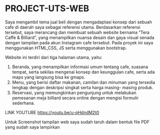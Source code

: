 # PROJECT-UTS-WEB
Saya mengambil tema jual beli dengan mengadaptasi konsep dari sebuah cafe di daerah saya sebagai referensi utama. Berdasarkan referensi tersebut, saya merancang dan membuat sebuah website bernama “Tera Caffe & Billiard”, yang menampilkan nuansa desain dan gaya visual senada dengan tampilan pada akun Instagram cafe tersebut. Pada proyek ini saya menggunakan HTML,CSS, JS serta menggunakan bootstrap.

Website ini terdiri dari tiga halaman utama, yaitu:
1.	Beranda, yang menampilkan informasi umum tentang cafe, suasana tempat, serta sekilas mengenai konsep dan keunggulan cafe,       serta ada maps yang langsung bisa ke gmaps.
2.	Menu, yang berisi daftar makanan, camilan dan minuman yang tersedia lengkap dengan deskripsi singkat serta harga masing-        masing produk.
3.	Reservasi, yang memungkinkan pengunjung untuk melakukan pemesanan meja billiard secara online dengan mengisi formulir           sederhana.

LINK YOUTUBE 
https://youtu.be/u-qHdndM2t0

Untuk Screenshot tampilan web saya sudah taruh dalam bentuk file PDF yang sudah saya lampirkan
